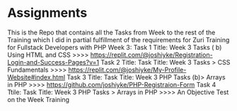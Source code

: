 # Assignments
 This is the Repo that contains all the Tasks from Week to the rest of the Training which I did in partial fulfillment of the requirements for Zuri Training for Fullstack Developers with PHP
 Week 3: Task 1 Title: Week 3 Tasks ( b) Using HTML and CSS  >>>> https://replit.com/@joshiyke/Registration-Login-and-Success-Pages?v=1
         Task 2 Title: Task Title: Week 3 Tasks > CSS Fundamentals  >>>> https://replit.com/@joshiyke/My-Profile-Website#index.html
         Task 3 Title: Task Title: Week 3 PHP Tasks (b)> Arrays in PHP >>>> https://github.com/joshiyke/PHP-Registraion-Form 
         Task 4 Ttile: Task Title: Week 3 PHP Tasks > Arrays in PHP >>>> An Objective Test on the Week Training

